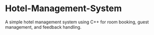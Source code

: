 # Hotel-Management-System
A simple hotel management system using C++ for room booking, guest management, and feedback handling.
